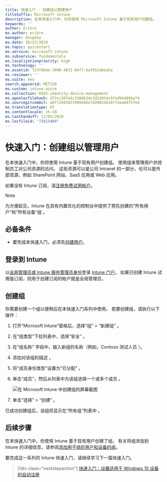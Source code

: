 ```yaml
---
title: 快速入门 - 创建组以管理用户
titleSuffix: Microsoft Intune
description: 在本快速入门中，你将使用 Microsoft Intune 基于现有用户创建组。
keywords: ''
author: Erikre
ms.author: erikre
manager: dougeby
ms.date: 10/22/2019
ms.topic: quickstart
ms.service: microsoft-intune
ms.subservice: fundamentals
ms.localizationpriority: high
ms.technology: ''
ms.assetid: 723f4b4e-3090-4811-84ff-6af652abea5a
ms.reviewer: ''
ms.suite: ems
search.appverid: MET150
ms.custom: intune-azure
ms.collection: M365-identity-device-management
ms.openlocfilehash: d73cc367e6c3308b34c2d2dd14c9fed94d80ba74
ms.sourcegitcommit: ebf72b038219904d6e7d20024b107f4aa68f57e6
ms.translationtype: HT
ms.contentlocale: zh-CN
ms.lasthandoff: 12/05/2019
ms.locfileid: "72813404"
---
```

# <a name="quickstart-create-a-group-to-manage-users"></a>快速入门：创建组以管理用户

在本快速入门中，你将使用 Intune 基于现有用户创建组。 使用组来管理用户并控制员工对公司资源的访问。 这些资源可以是公司 Intranet 的一部分，也可以是外部资源，例如 SharePoint 网站、SaaS 应用或 Web 应用。

如果没有 Intune 订阅，请[注册免费试用帐户](free-trial-sign-up.md)。

>[!NOTE]
>为方便起见，Intune 在具有内置优化的控制台中提供了预先创建的“所有用户”和“所有设备”组   。

## <a name="prerequisites"></a>必备条件

- 要完成本快速入门，必须先[创建用户](quickstart-create-user.md)。

## <a name="sign-in-to-intune"></a>登录到 Intune

以[全局管理员或 Intune 服务管理员身份](users-add.md#types-of-administrators)登录 [Intune 门户](https://aka.ms/intuneportal)。 如果已创建 Intune 试用版订阅，则用于创建订阅的帐户就是全局管理员。

## <a name="create-a-group"></a>创建组

你需要创建一个组以便稍后在本快速入门系列中使用。 若要创建组，请执行以下操作：

1. 打开“Microsoft Intune”窗格后，选择“组” > “新建组”    。
2. 在“组类型”下拉列表中，选择“安全”   。
3. 在“组名称”  字段中，输入新组的名称（例如，Contoso 测试人员  ）。
4. 添加对该组的描述  。
5. 将“成员身份类型”设置为“已分配”   。 
6. 单击“成员”，然后从列表中为该组选择一个或多个成员  。

    ![在 Microsoft Intune 中创建组的屏幕截图](./media/quickstart-create-group/quickstart-use-groups-01.png)

7. 单击“选择” > “创建”   。

已成功创建组后，该组将显示在“所有组”列表中  。 

## <a name="next-steps"></a>后续步骤

在本快速入门中，你使用 Intune 基于现有用户创建了组。 有关将组添加到 Intune 的详细信息，请参阅[添加用于组织用户和设备的组](../groups-add.md)。

要完成这一系列的 Intune 快速入门，请继续学习下一篇快速入门。

> [!div class="nextstepaction"]
> [快速入门：设置适用于 Windows 10 设备的自动注册](../enrollment/quickstart-setup-auto-enrollment.md)
